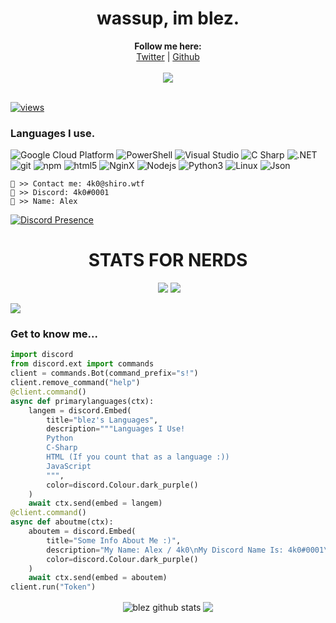 <h1 align=center>wassup, im blez.</h1>


<p align="center">
  <b>Follow me here:</b><br>
  <a href="https://twitter.com/Blez_its">Twitter</a> |
  <a href="https://github.com/4k0">Github</a>
  <br><br>
  <img src="https://64.media.tumblr.com/94405cfd431c45b52a4dc0f228276687/tumblr_obhulhi6621uc9x1zo1_500.gifv">
  <br><br>
</p>

[![views](https://komarev.com/ghpvc/?username=tcrms&label=Views&color=161b22)](https://github.com/tcrms)



### Languages I use.
<p>
  <img alt="Google Cloud Platform" src="https://img.shields.io/badge/-Google_Cloud_Platform-1a73e8?style=flat-square&logo=google-cloud&logoColor=white" />
  <img alt="PowerShell" src="https://img.shields.io/badge/-PowerShell-5391FE?style=flat-square&logo=PowerShell&logoColor=white" />
  <img alt="Visual Studio" src="https://img.shields.io/badge/-Visual_Studio-750098?style=flat-square&logo=visual-studio&logoColor=white" />
  <img alt="C Sharp" src="https://img.shields.io/badge/-C_Sharp-8006c7?style=flat-square&logo=c-sharp&logoColor=white" />
  <img alt=".NET" src="https://img.shields.io/badge/-.NET-5C2D91?style=flat-square&logo=.net&logoColor=white" />
  <img alt="git" src="https://img.shields.io/badge/-Git-F05032?style=flat-square&logo=git&logoColor=white" />
  <img alt="npm" src="https://img.shields.io/badge/-NPM-CB3837?style=flat-square&logo=npm&logoColor=white" />
  <img alt="html5" src="https://img.shields.io/badge/-HTML5-E34F26?style=flat-square&logo=html5&logoColor=white" />
  <img alt="NginX" src="https://img.shields.io/badge/-NginX-269539?style=flat-square&logo=NginX&logoColor=white" />
  <img alt="Nodejs" src="https://img.shields.io/badge/-Nodejs-43853d?style=flat-square&logo=Node.js&logoColor=white" />
  <img alt="Python3" src="https://img.shields.io/badge/-Python3-cf9006?style=flat-square&logo=Python&logoColor=white" />
  <img alt="Linux" src="https://img.shields.io/badge/-Linux-CD9834?style=flat-square&logo=Linux&logoColor=white" />
  <img alt="Json" src="https://img.shields.io/badge/-Json-c2a721?style=flat-square&logo=json&logoColor=white" />
</p>

```
📧 >> Contact me: 4k0@shiro.wtf
📧 >> Discord: 4k0#0001
👨 >> Name: Alex
```

[![Discord Presence](https://lanyard.cnrad.dev/api/933609680427708476)](https://discord.com/users/933609680427708476)


<h1 align="center">STATS FOR NERDS</h1>
<p align="center">
  <img src="">
  <img src="https://img.shields.io/github/stars/4k0?style=social">
  <img src="https://visitor-badge.laobi.icu/badge?page_id=4k0.4k0">
</p>

<img src="https://activity-graph.herokuapp.com/graph?username=4k0">



### Get to know me...
```py
import discord
from discord.ext import commands
client = commands.Bot(command_prefix="s!")
client.remove_command("help")
@client.command()
async def primarylanguages(ctx):
    langem = discord.Embed(
        title="blez's Languages",
        description="""Languages I Use!
        Python
        C-Sharp
        HTML (If you count that as a language :))
        JavaScript
        """,
        color=discord.Colour.dark_purple()
    )
    await ctx.send(embed = langem)
@client.command()
async def aboutme(ctx):
    aboutem = discord.Embed(
        title="Some Info About Me :)",
        description="My Name: Alex / 4k0\nMy Discord Name Is: 4k0#0001\nTwitter Name: @Blez_its\nMy Location: Mexico\nMy Hobbies: Coding, Gaming, THUG Pro and idk lol.",
        color=discord.Colour.dark_purple()
    )
    await ctx.send(embed = aboutem)
client.run("Token")
```
<p align='center'>
  <img align="center" src="https://github-readme-stats.vercel.app/api?username=4k0&show_icons=true&include_all_commits=true&theme=radical" alt="blez github stats" />
  <img align="center" src="https://github-readme-stats.vercel.app/api/top-langs/?username=4k0&layout=compact&theme=radical" />
</p>
